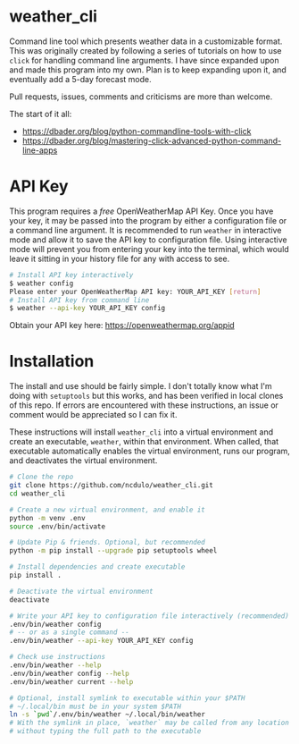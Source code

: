 # weather_cli
Command line tool which presents weather data in a customizable format. This
was originally created by following a series of tutorials on how to use `click`
for handling command line arguments. I have since expanded upon and made this
program into my own. Plan is to keep expanding upon it, and eventually add
a 5-day forecast mode.

Pull requests, issues, comments and criticisms are more than welcome.

The start of it all:
  - https://dbader.org/blog/python-commandline-tools-with-click
  - https://dbader.org/blog/mastering-click-advanced-python-command-line-apps

# API Key
This program requires a *free* OpenWeatherMap API Key. Once you have your key,
it may be passed into the program by either a configuration file or a command
line argument. It is recommended to run `weather` in interactive mode and allow
it to save the API key to configuration file. Using interactive mode will prevent
you from entering your key into the terminal, which would leave it sitting in
your history file for any with access to see.

```bash
# Install API key interactively
$ weather config
Please enter your OpenWeatherMap API key: YOUR_API_KEY [return]
# Install API key from command line
$ weather --api-key YOUR_API_KEY config
```
Obtain your API key here: https://openweathermap.org/appid

# Installation
The install and use should be fairly simple. I don't totally know what I'm
doing with `setuptools` but this works, and has been verified in local clones
of this repo. If errors are encountered with these instructions, an issue or
comment would be appreciated so I can fix it.

These instructions will install `weather_cli` into a virtual environment and
create an executable, `weather`, within that environment. When called, that
executable automatically enables the virtual environment, runs our program,
and deactivates the virtual environment.

```bash
# Clone the repo
git clone https://github.com/ncdulo/weather_cli.git
cd weather_cli

# Create a new virtual environment, and enable it
python -m venv .env
source .env/bin/activate

# Update Pip & friends. Optional, but recommended
python -m pip install --upgrade pip setuptools wheel

# Install dependencies and create executable
pip install .

# Deactivate the virtual environment
deactivate

# Write your API key to configuration file interactively (recommended)
.env/bin/weather config
# -- or as a single command --
.env/bin/weather --api-key YOUR_API_KEY config

# Check use instructions
.env/bin/weather --help
.env/bin/weather config --help
.env/bin/weather current --help

# Optional, install symlink to executable within your $PATH
# ~/.local/bin must be in your system $PATH
ln -s `pwd`/.env/bin/weather ~/.local/bin/weather
# With the symlink in place, `weather` may be called from any location
# without typing the full path to the executable
```
